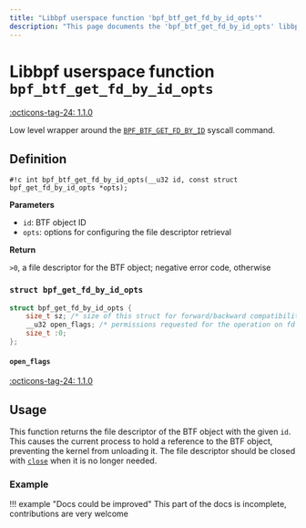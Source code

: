 ```yaml
---
title: "Libbpf userspace function 'bpf_btf_get_fd_by_id_opts'"
description: "This page documents the 'bpf_btf_get_fd_by_id_opts' libbpf userspace function, including its definition, usage, and examples."
---
```

# Libbpf userspace function `bpf_btf_get_fd_by_id_opts`

<!-- [LIBBPF_TAG] -->
[:octicons-tag-24: 1.1.0](https://github.com/libbpf/libbpf/releases/tag/v1.1.0)
<!-- [/LIBBPF_TAG] -->

Low level wrapper around the [`BPF_BTF_GET_FD_BY_ID`](../../../linux/syscall/BPF_BTF_GET_FD_BY_ID.md) syscall command.

## Definition

`#!c int bpf_btf_get_fd_by_id_opts(__u32 id, const struct bpf_get_fd_by_id_opts *opts);`

**Parameters**

- `id`: BTF object ID
- `opts`: options for configuring the file descriptor retrieval

**Return**

`>0`, a file descriptor for the BTF object; negative error code, otherwise

### `struct bpf_get_fd_by_id_opts`

```c
struct bpf_get_fd_by_id_opts {
	size_t sz; /* size of this struct for forward/backward compatibility */
	__u32 open_flags; /* permissions requested for the operation on fd */
	size_t :0;
};
```

#### `open_flags`

[:octicons-tag-24: 1.1.0](https://github.com/libbpf/libbpf/commit/a719cae6aaa3bd40b553329a936f8783510f9d71)

## Usage

This function returns the file descriptor of the BTF object with the given `id`. This causes the current process to hold a reference to the BTF object, preventing the kernel from unloading it. The file descriptor should be closed with [`close`](https://man7.org/linux/man-pages/man2/close.2.html) when it is no longer needed.

### Example

!!! example "Docs could be improved"
    This part of the docs is incomplete, contributions are very welcome
